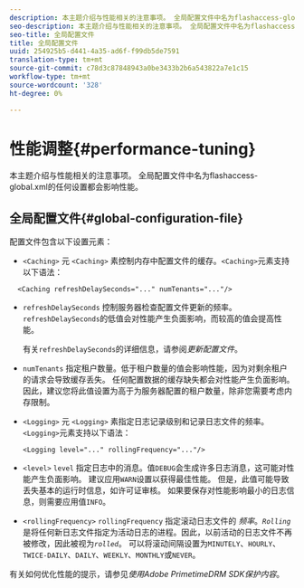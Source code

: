 ```yaml
---
description: 本主题介绍与性能相关的注意事项。 全局配置文件中名为flashaccess-global.xml的任何设置都会影响性能。
seo-description: 本主题介绍与性能相关的注意事项。 全局配置文件中名为flashaccess-global.xml的任何设置都会影响性能。
seo-title: 全局配置文件
title: 全局配置文件
uuid: 254925b5-d441-4a35-ad6f-f99db5de7591
translation-type: tm+mt
source-git-commit: c78d3c87848943a0be3433b2b6a543822a7e1c15
workflow-type: tm+mt
source-wordcount: '328'
ht-degree: 0%

---
```



# 性能调整{#performance-tuning}

本主题介绍与性能相关的注意事项。 全局配置文件中名为flashaccess-global.xml的任何设置都会影响性能。

## 全局配置文件{#global-configuration-file}

配置文件包含以下设置元素：

* `<Caching>` 元 `<Caching>` 素控制内存中配置文件的缓存。`<Caching>`元素支持以下语法：

```
  <Caching refreshDelaySeconds="..." numTenants="..."/>
```

* `refreshDelaySeconds` 控制服务器检查配置文件更新的频率。`refreshDelaySeconds`的低值会对性能产生负面影响，而较高的值会提高性能。

   有关`refreshDelaySeconds`的详细信息，请参阅&#x200B;*更新配置文件*。

* `numTenants` 指定租户数量。低于租户数量的值会影响性能，因为对剩余租户的请求会导致缓存丢失。 任何配置数据的缓存缺失都会对性能产生负面影响。 因此，建议您将此值设置为高于为服务器配置的租户数量，除非您需要考虑内存限制。

* `<Logging>` 元 `<Logging>` 素指定日志记录级别和记录日志文件的频率。`<Logging>`元素支持以下语法：

   ```
   <Logging level="..." rollingFrequency="..."/>
   ```

* `<level>`  `level` 指定日志中的消息。值`DEBUG`会生成许多日志消息，这可能对性能产生负面影响。 建议应用`WARN`设置以获得最佳性能。 但是，此值可能导致丢失基本的运行时信息，如许可证审核。 如果要保存对性能影响最小的日志信息，则需要应用值`INFO`。

* `<rollingFrequency>`  `rollingFrequency` 指定滚动日志文件的 *频率*。*`Rolling`* 是将任何新日志文件指定为活动日志的进程。因此，以前活动的日志文件不再被修改，因此被视为&#x200B;*`rolled`*。 可以将滚动间隔设置为`MINUTELY`、`HOURLY`、`TWICE-DAILY`、`DAILY`、`WEEKLY`、`MONTHLY`或`NEVER`。

有关如何优化性能的提示，请参见&#x200B;*使用Adobe PrimetimeDRM SDK保护内容*。